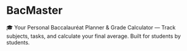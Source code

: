 # BacMaster
🎓 Your Personal Baccalauréat Planner &amp; Grade Calculator — Track subjects, tasks, and calculate your final average. Built for students by students.
